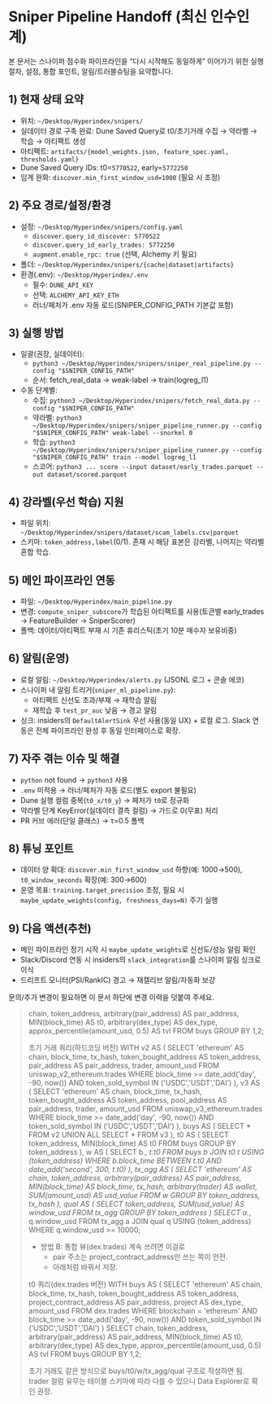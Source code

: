 # Sniper Pipeline Handoff (최신 인수인계)

본 문서는 스나이퍼 점수화 파이프라인을 “다시 시작해도 동일하게” 이어가기 위한 실행 절차, 설정, 통합 포인트, 알림/트러블슈팅을 요약합니다.

## 1) 현재 상태 요약
- 위치: `~/Desktop/Hyperindex/snipers/`
- 실데이터 경로 구축 완료: Dune Saved Query로 t0/초기거래 수집 → 약라벨 → 학습 → 아티팩트 생성
- 아티팩트: `artifacts/{model_weights.json, feature_spec.yaml, thresholds.yaml}`
- Dune Saved Query IDs: t0=`5770522`, early=`5772250`
- 임계 완화: `discover.min_first_window_usd=1000` (필요 시 조정)

## 2) 주요 경로/설정/환경
- 설정: `~/Desktop/Hyperindex/snipers/config.yaml`
  - `discover.query_id_discover: 5770522`
  - `discover.query_id_early_trades: 5772250`
  - `augment.enable_rpc: true` (선택, Alchemy 키 필요)
- 폴더: `~/Desktop/Hyperindex/snipers/{cache|dataset|artifacts}`
- 환경(.env): `~/Desktop/Hyperindex/.env`
  - 필수: `DUNE_API_KEY`
  - 선택: `ALCHEMY_API_KEY_ETH`
  - 러너/페처가 .env 자동 로드(SNIPER_CONFIG_PATH 기본값 포함)

## 3) 실행 방법
- 일괄(권장, 실데이터):
  - `python3 ~/Desktop/Hyperindex/snipers/sniper_real_pipeline.py --config "$SNIPER_CONFIG_PATH"`
  - 순서: fetch_real_data → weak-label → train(logreg_l1)
- 수동 단계별:
  - 수집: `python3 ~/Desktop/Hyperindex/snipers/fetch_real_data.py --config "$SNIPER_CONFIG_PATH"`
  - 약라벨: `python3 ~/Desktop/Hyperindex/snipers/sniper_pipeline_runner.py --config "$SNIPER_CONFIG_PATH" weak-label --snorkel 0`
  - 학습: `python3 ~/Desktop/Hyperindex/snipers/sniper_pipeline_runner.py --config "$SNIPER_CONFIG_PATH" train --model logreg_l1`
  - 스코어: `python3 ... score --input dataset/early_trades.parquet --out dataset/scored.parquet`

## 4) 강라벨(우선 학습) 지원
- 파일 위치: `~/Desktop/Hyperindex/snipers/dataset/scam_labels.csv|parquet`
- 스키마: `token_address,label`(0/1). 존재 시 해당 표본은 강라벨, 나머지는 약라벨 혼합 학습.

## 5) 메인 파이프라인 연동
- 파일: `~/Desktop/Hyperindex/main_pipeline.py`
- 변경: `compute_sniper_subscore`가 학습된 아티팩트를 사용(토큰별 early_trades → FeatureBuilder → SniperScorer)
- 폴백: 데이터/아티팩트 부재 시 기존 휴리스틱(초기 10분 매수자 보유비중)

## 6) 알림(운영)
- 로컬 알림: `~/Desktop/Hyperindex/alerts.py` (JSONL 로그 + 콘솔 에코)
- 스나이퍼 내 알림 트리거(`sniper_ml_pipeline.py`):
  - 아티팩트 신선도 초과/부재 → 재학습 알림
  - 재학습 후 `test_pr_auc` 낮음 → 경고 알림
- 싱크: insiders의 `DefaultAlertSink` 우선 사용(동일 UX) + 로컬 로그. Slack 연동은 전체 파이프라인 완성 후 동일 인터페이스로 확장.

## 7) 자주 겪는 이슈 및 해결
- `python` not found → `python3` 사용
- `.env` 미적용 → 러너/페처가 자동 로드(별도 export 불필요)
- Dune 실행 컬럼 중복(`t0_x/t0_y`) → 페처가 `t0`로 정규화
- 약라벨 단계 KeyError(실데이터 결측 컬럼) → 가드로 0(무표) 처리
- PR 커브 에러(단일 클래스) → τ=0.5 폴백

## 8) 튜닝 포인트
- 데이터 양 확대: `discover.min_first_window_usd` 하향(예: 1000→500), `t0_window_seconds` 확장(예: 300→600)
- 운영 목표: `training.target_precision` 조정, 필요 시 `maybe_update_weights(config, freshness_days=N)` 주기 실행

## 9) 다음 액션(추천)
- 메인 파이프라인 정기 시작 시 `maybe_update_weights`로 신선도/성능 알림 확인
- Slack/Discord 연동 시 insiders의 `slack_integration`를 스나이퍼 알림 싱크로 이식
- 드리프트 모니터(PSI/RankIC) 경고 → 재캘리브 알림/자동화 보강

문의/추가 변경이 필요하면 이 문서 하단에 변경 이력을 덧붙여 주세요.
>   chain,
>   token_address,
>   arbitrary(pair_address) AS pair_address,
>   MIN(block_time) AS t0,
>   arbitrary(dex_type) AS dex_type,
>   approx_percentile(amount_usd, 0.5) AS tvl
> FROM buys
> GROUP BY 1,2;
>
> 초기 거래 쿼리(하드코딩 버전)
> WITH v2 AS (
>   SELECT 'ethereum' AS chain, block_time, tx_hash,
>          token_bought_address AS token_address,
>          pair_address AS pair_address,
>          trader, amount_usd
>   FROM uniswap_v2_ethereum.trades
>   WHERE block_time >= date_add('day', -90, now())
>     AND token_sold_symbol IN ('USDC','USDT','DAI')
> ),
> v3 AS (
>   SELECT 'ethereum' AS chain, block_time, tx_hash,
>          token_bought_address AS token_address,
>          pool_address AS pair_address,
>          trader, amount_usd
>   FROM uniswap_v3_ethereum.trades
>   WHERE block_time >= date_add('day', -90, now())
>     AND token_sold_symbol IN ('USDC','USDT','DAI')
> ),
> buys AS (
>   SELECT * FROM v2
>   UNION ALL
>   SELECT * FROM v3
> ),
> t0 AS (
>   SELECT token_address, MIN(block_time) AS t0
>   FROM buys
>   GROUP BY token_address
> ),
> w AS (
>   SELECT b.*, t.t0
>   FROM buys b
>   JOIN t0 t USING (token_address)
>   WHERE b.block_time BETWEEN t.t0
>     AND date_add('second', 300, t.t0)
> ),
> tx_agg AS (
>   SELECT
>     'ethereum' AS chain,
>     token_address,
>     arbitrary(pair_address) AS pair_address,
>     MIN(block_time) AS block_time,
>     tx_hash,
>     arbitrary(trader) AS wallet,
>     SUM(amount_usd) AS usd_value
>   FROM w
>   GROUP BY token_address, tx_hash
> ),
> qual AS (
>   SELECT token_address, SUM(usd_value) AS window_usd
>   FROM tx_agg
>   GROUP BY token_address
> )
> SELECT a.*, q.window_usd
> FROM tx_agg a
> JOIN qual q USING (token_address)
> WHERE q.window_usd >= 10000;
>
> - 방법 B: 통합 뷰(dex.trades) 계속 쓰려면 이걸로
>   - pair 주소는 project_contract_address만 쓰는 쪽이 안전.
>   - 아래처럼 바꿔서 저장.
>
> t0 쿼리(dex.trades 버전)
> WITH buys AS (
>   SELECT
>     'ethereum' AS chain,
>     block_time,
>     tx_hash,
>     token_bought_address AS token_address,
>     project_contract_address AS pair_address,
>     project AS dex_type,
>     amount_usd
>   FROM dex.trades
>   WHERE blockchain = 'ethereum'
>     AND block_time >= date_add('day', -90, now())
>     AND token_sold_symbol IN ('USDC','USDT','DAI')
> )
> SELECT
>   chain,
>   token_address,
>   arbitrary(pair_address) AS pair_address,
>   MIN(block_time) AS t0,
>   arbitrary(dex_type) AS dex_type,
>   approx_percentile(amount_usd, 0.5) AS tvl
> FROM buys
> GROUP BY 1,2;
>
> 초기 거래도 같은 방식으로 buys/t0/w/tx_agg/qual 구조로 작성하면 됨. trader 컬럼 유무는 테이블 스키마에 따라 다를 수 있으니 Data Explorer로 확인 권장.
